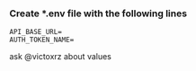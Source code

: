 ### Create *.env file with the following lines
```
API_BASE_URL=
AUTH_TOKEN_NAME=
```
ask @victoxrz about values
